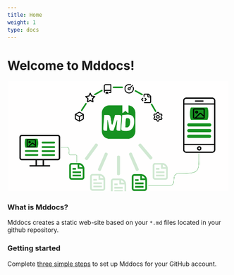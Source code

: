 ```yaml
---
title: Home
weight: 1
type: docs
---
```


# Welcome to Mddocs!

<p align="center">
  <a href="/"><img src="https://raw.githubusercontent.com/mddocs/docs/master/images/social.png" alt="social img" style="width: 500px;"></a>
</p>

### What is Mddocs?

Mddocs creates a static web-site based on your `*.md` files located in your github repository. 

### Getting started

Complete [three simple steps](/getting-started) to set up Mddocs for your GitHub account.
